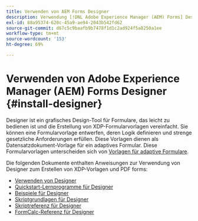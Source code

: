 ```yaml
---
title: Verwenden von AEM Forms Designer
description: Verwendung [!DNL Adobe Experience Manager (AEM) Forms] Designer zum Erstellen von Vorlagen für Datensatzdokumente.
exl-id: 88a95374-620c-45a9-ae94-2043b542fd62
source-git-commit: d67c5c9baafb9b7478f1d1c2ad924f5a8250a1ee
workflow-type: tm+mt
source-wordcount: '153'
ht-degree: 69%

---
```


# Verwenden von Adobe Experience Manager (AEM) Forms Designer {#install-designer}

Designer ist ein grafisches Design-Tool für Formulare, das leicht zu bedienen ist und die Erstellung von XDP-Formularvorlagen vereinfacht. Sie können eine Formularvorlage entwerfen, deren Logik definieren und strenge gesetzliche Anforderungen erfüllen. Diese Vorlagen dienen als Datensatzdokument-Vorlage für ein adaptives Formular. Diese Formularvorlagen unterscheiden sich von [Vorlagen für adaptive Formulare](template-editor.md).

Die folgenden Dokumente enthalten Anweisungen zur Verwendung von Designer zum Erstellen von XDP-Vorlagen und PDF forms:

+ [Verwenden von Designer](assets/using-designer-cs.pdf)
+ [Quickstart-Lernprogramme für Designer](https://helpx.adobe.com/content/dam/help/de/experience-manager/6-5/forms/pdf/designer-quickstart.pdf)
+ [Beispiele für Designer](https://helpx.adobe.com/content/dam/help/de/experience-manager/6-5/forms/pdf/designer-samples.pdf)
+ [Skriptgrundlagen für Designer](https://helpx.adobe.com/content/dam/help/de/experience-manager/6-5/forms/pdf/scripting-basics.pdf)
+ [Skriptreferenz für Designer](https://helpx.adobe.com/content/dam/help/de/experience-manager/6-5/forms/pdf/scripting-reference.pdf)
+ [FormCalc-Referenz für Designer](https://helpx.adobe.com/content/dam/help/de/experience-manager/6-5/forms/pdf/formcalc-reference.pdf)
